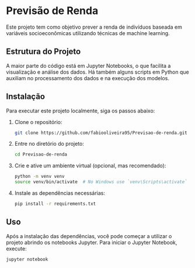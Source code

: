 # Previsão de Renda

Este projeto tem como objetivo prever a renda de indivíduos baseada em variáveis socioeconômicas utilizando técnicas de machine learning.

## Estrutura do Projeto

A maior parte do código está em Jupyter Notebooks, o que facilita a visualização e análise dos dados. Há também alguns scripts em Python que auxiliam no processamento dos dados e na execução dos modelos.

## Instalação

Para executar este projeto localmente, siga os passos abaixo:

1. Clone o repositório:
    ```bash
    git clone https://github.com/fabiooliveira95/Previsao-de-renda.git
    ```

2. Entre no diretório do projeto:
    ```bash
    cd Previsao-de-renda
    ```

3. Crie e ative um ambiente virtual (opcional, mas recomendado):
    ```bash
    python -m venv venv
    source venv/bin/activate  # No Windows use `venv\Scripts\activate`
    ```

4. Instale as dependências necessárias:
    ```bash
    pip install -r requirements.txt
    ```

## Uso

Após a instalação das dependências, você pode começar a utilizar o projeto abrindo os notebooks Jupyter. Para iniciar o Jupyter Notebook, execute:
```bash
jupyter notebook
